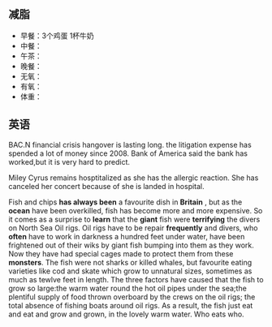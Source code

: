 ## 减脂 ##
* 早餐：3个鸡蛋 1杯牛奶
* 中餐：
* 午茶：
* 晚餐：
* 无氧：
* 有氧：
* 体重：


## 英语 ##

BAC.N financial crisis hangover is lasting long.
the litigation expense has spended a lot of money since 2008.
Bank of America said the bank has worked,but it is very hard to predict.


Miley Cyrus remains hosptitalized as she has the allergic reaction.
She has canceled her concert because of she is landed in hospital.


Fish and chips **has always been**  a favourite dish in **Britain** , but as the
**ocean** have been overkilled, fish has become more and more expensive. So it 
comes as a surprise to **learn** that the **giant** fish were **terrifying** the 
divers on North Sea Oil rigs. Oil rigs have to be repair **frequently** and divers,
who **often** have to work in darkness a hundred feet under water, 
have been frightened out of their wiks by giant fish bumping into them as they work.
Now they have had special cages made to protect them from these **monsters**.
The fish were not sharks or killed whales, but favourite eating varieties like cod 
and skate which grow to unnatural sizes, sometimes as much as tewlve feet in length.
The three factors have caused that the fish to grow so large:the warm water round 
the hot oil pipes under the sea;the plentiful supply of food thrown overboard by the 
crews on the oil rigs; the total absence of fishing boats around oil rigs. As a result, 
the fish just eat and eat and grow and grown, in the lovely warm water. Who eats who.
